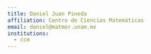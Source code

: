 ```yaml
---
title: Daniel Juan Pineda
affiliation: Centro de Ciencias Matemáticas
email: daniel@matmor.unam.mx
institutions:
  - ccm
---
```

